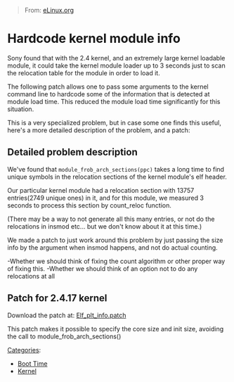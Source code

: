 > From: [eLinux.org](http://eLinux.org/Hardcode_kernel_module_info "http://eLinux.org/Hardcode_kernel_module_info")


# Hardcode kernel module info



Sony found that with the 2.4 kernel, and an extremely large kernel
loadable module, it could take the kernel module loader up to 3 seconds
just to scan the relocation table for the module in order to load it.

The following patch allows one to pass some arguments to the kernel
command line to hardcode some of the information that is detected at
module load time. This reduced the module load time significantly for
this situation.

This is a very specialized problem, but in case some one finds this
useful, here's a more detailed description of the problem, and a patch:

## Detailed problem description

We've found that `module_frob_arch_sections(ppc)` takes a long time to
find unique symbols in the relocation sections of the kernel module's
elf header.

Our particular kernel module had a relocation section with 13757
entries(2749 unique ones) in it, and for this module, we measured 3
seconds to process this section by count\_reloc function.

(There may be a way to not generate all this many entries, or not do the
relocations in insmod etc... but we don't know about it at this time.)

We made a patch to just work around this problem by just passing the
size info by the argument when insmod happens, and not do actual
counting.

-Whether we should think of fixing the count algorithm or other proper
way of fixing this. -Whether we should think of an option not to do any
relocations at all

## Patch for 2.4.17 kernel

Download the patch at:
[Elf\_plt\_info.patch](http://eLinux.org/images/3/3f/Elf_plt_info.patch "Elf plt info.patch")

This patch makes it possible to specify the core size and init size,
avoiding the call to module\_frob\_arch\_sections()


[Categories](http://eLinux.org/Special:Categories "Special:Categories"):

-   [Boot Time](http://eLinux.org/Category:Boot_Time "Category:Boot Time")
-   [Kernel](http://eLinux.org/Category:Kernel "Category:Kernel")

